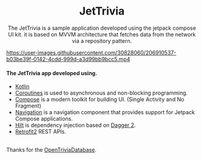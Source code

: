**<h1 align="center"> JetTrivia </h1>**

<p align="center">The JetTrivia is a sample application developed using the jetpack compose UI kit. it is based on MVVM architecture that fetches data from the network via a repository pattern.</p>

https://user-images.githubusercontent.com/30828060/206910537-b03be39f-0142-4cdd-999d-a3d99bb9bcc5.mp4


#### The JetTrivia app developed using.

- [Kotlin](https://kotlinlang.org/) 
- [Coroutines](https://github.com/Kotlin/kotlinx.coroutines) is used to asynchronous and non-blocking programming. 
- [Compose](https://developer.android.com/jetpack/compose) is a modern toolkit for building UI. (Single Activity and No Fragment)
- [Navigation](https://developer.android.com/jetpack/compose/navigation) is a navigation component that provides support for Jetpack Compose applications.
- [Hilt](https://dagger.dev/hilt/) is dependency injection based on [Dagger 2](https://developer.android.com/training/dependency-injection/dagger-android).
- [Retrofit2](https://github.com/square/retrofit) REST APIs.

<br />Thanks for the [OpenTriviaDatabase](https://opentdb.com/).
